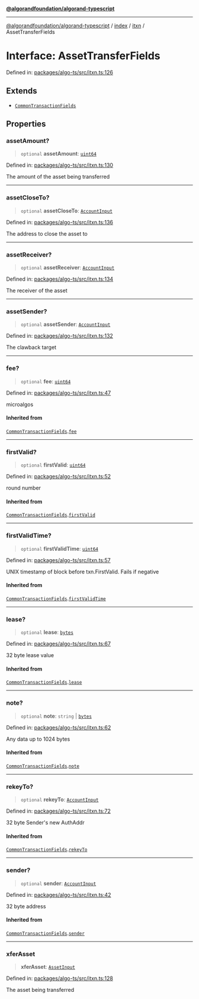 [**@algorandfoundation/algorand-typescript**](../../../../README.md)

***

[@algorandfoundation/algorand-typescript](../../../../README.md) / [index](../../../README.md) / [itxn](../README.md) / AssetTransferFields

# Interface: AssetTransferFields

Defined in: [packages/algo-ts/src/itxn.ts:126](https://github.com/algorandfoundation/puya-ts/blob/main/packages/algo-ts/src/itxn.ts#L126)

## Extends

- [`CommonTransactionFields`](CommonTransactionFields.md)

## Properties

### assetAmount?

> `optional` **assetAmount**: [`uint64`](../../../type-aliases/uint64.md)

Defined in: [packages/algo-ts/src/itxn.ts:130](https://github.com/algorandfoundation/puya-ts/blob/main/packages/algo-ts/src/itxn.ts#L130)

The amount of the asset being transferred

***

### assetCloseTo?

> `optional` **assetCloseTo**: [`AccountInput`](../../../-internal-/type-aliases/AccountInput.md)

Defined in: [packages/algo-ts/src/itxn.ts:136](https://github.com/algorandfoundation/puya-ts/blob/main/packages/algo-ts/src/itxn.ts#L136)

The address to close the asset to

***

### assetReceiver?

> `optional` **assetReceiver**: [`AccountInput`](../../../-internal-/type-aliases/AccountInput.md)

Defined in: [packages/algo-ts/src/itxn.ts:134](https://github.com/algorandfoundation/puya-ts/blob/main/packages/algo-ts/src/itxn.ts#L134)

The receiver of the asset

***

### assetSender?

> `optional` **assetSender**: [`AccountInput`](../../../-internal-/type-aliases/AccountInput.md)

Defined in: [packages/algo-ts/src/itxn.ts:132](https://github.com/algorandfoundation/puya-ts/blob/main/packages/algo-ts/src/itxn.ts#L132)

The clawback target

***

### fee?

> `optional` **fee**: [`uint64`](../../../type-aliases/uint64.md)

Defined in: [packages/algo-ts/src/itxn.ts:47](https://github.com/algorandfoundation/puya-ts/blob/main/packages/algo-ts/src/itxn.ts#L47)

microalgos

#### Inherited from

[`CommonTransactionFields`](CommonTransactionFields.md).[`fee`](CommonTransactionFields.md#fee)

***

### firstValid?

> `optional` **firstValid**: [`uint64`](../../../type-aliases/uint64.md)

Defined in: [packages/algo-ts/src/itxn.ts:52](https://github.com/algorandfoundation/puya-ts/blob/main/packages/algo-ts/src/itxn.ts#L52)

round number

#### Inherited from

[`CommonTransactionFields`](CommonTransactionFields.md).[`firstValid`](CommonTransactionFields.md#firstvalid)

***

### firstValidTime?

> `optional` **firstValidTime**: [`uint64`](../../../type-aliases/uint64.md)

Defined in: [packages/algo-ts/src/itxn.ts:57](https://github.com/algorandfoundation/puya-ts/blob/main/packages/algo-ts/src/itxn.ts#L57)

UNIX timestamp of block before txn.FirstValid. Fails if negative

#### Inherited from

[`CommonTransactionFields`](CommonTransactionFields.md).[`firstValidTime`](CommonTransactionFields.md#firstvalidtime)

***

### lease?

> `optional` **lease**: [`bytes`](../../../type-aliases/bytes.md)

Defined in: [packages/algo-ts/src/itxn.ts:67](https://github.com/algorandfoundation/puya-ts/blob/main/packages/algo-ts/src/itxn.ts#L67)

32 byte lease value

#### Inherited from

[`CommonTransactionFields`](CommonTransactionFields.md).[`lease`](CommonTransactionFields.md#lease)

***

### note?

> `optional` **note**: `string` \| [`bytes`](../../../type-aliases/bytes.md)

Defined in: [packages/algo-ts/src/itxn.ts:62](https://github.com/algorandfoundation/puya-ts/blob/main/packages/algo-ts/src/itxn.ts#L62)

Any data up to 1024 bytes

#### Inherited from

[`CommonTransactionFields`](CommonTransactionFields.md).[`note`](CommonTransactionFields.md#note)

***

### rekeyTo?

> `optional` **rekeyTo**: [`AccountInput`](../../../-internal-/type-aliases/AccountInput.md)

Defined in: [packages/algo-ts/src/itxn.ts:72](https://github.com/algorandfoundation/puya-ts/blob/main/packages/algo-ts/src/itxn.ts#L72)

32 byte Sender's new AuthAddr

#### Inherited from

[`CommonTransactionFields`](CommonTransactionFields.md).[`rekeyTo`](CommonTransactionFields.md#rekeyto)

***

### sender?

> `optional` **sender**: [`AccountInput`](../../../-internal-/type-aliases/AccountInput.md)

Defined in: [packages/algo-ts/src/itxn.ts:42](https://github.com/algorandfoundation/puya-ts/blob/main/packages/algo-ts/src/itxn.ts#L42)

32 byte address

#### Inherited from

[`CommonTransactionFields`](CommonTransactionFields.md).[`sender`](CommonTransactionFields.md#sender)

***

### xferAsset

> **xferAsset**: [`AssetInput`](../../../-internal-/type-aliases/AssetInput.md)

Defined in: [packages/algo-ts/src/itxn.ts:128](https://github.com/algorandfoundation/puya-ts/blob/main/packages/algo-ts/src/itxn.ts#L128)

The asset being transferred
